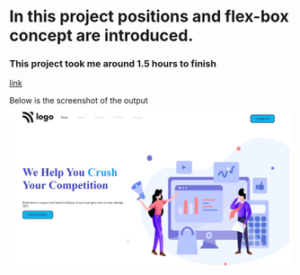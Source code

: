 # In this project positions and flex-box concept are introduced.

### This project took me around 1.5 hours to finish



[link](https://digitalmarketing-homepage.netlify.app/ "Digital marketing")

Below is the screenshot of the output
![digital marketing](./project-04.jpeg)
